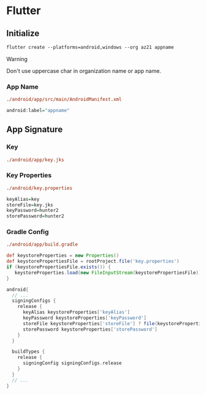 # Flutter
## Initialize
```ps
flutter create --platforms=android,windows --org az21 appname
```

> [!WARNING]
> Don't use uppercase char in organization name or app name.

### App Name
```ps
./android/app/src/main/AndroidManifest.xml
```
```r
android:label="appname"
```

## App Signature

### Key
```ps
./android/app/key.jks
```

### Key Properties
```ps
./android/key.properties
```
```r
keyAlias=key
storeFile=key.jks
keyPassword=hunter2
storePassword=hunter2
```

### Gradle Config
```ps
./android/app/build.gradle
```
```groovy
def keystoreProperties = new Properties()
def keystorePropertiesFile = rootProject.file('key.properties')
if (keystorePropertiesFile.exists()) {
   keystoreProperties.load(new FileInputStream(keystorePropertiesFile))
}

android{
  // ...
  signingConfigs {
    release {
      keyAlias keystoreProperties['keyAlias']
      keyPassword keystoreProperties['keyPassword']
      storeFile keystoreProperties['storeFile'] ? file(keystoreProperties['storeFile']) : null
      storePassword keystoreProperties['storePassword']
    }
  }

  buildTypes {
    release {
      signingConfig signingConfigs.release
    }
  }
  // ...
}
```
